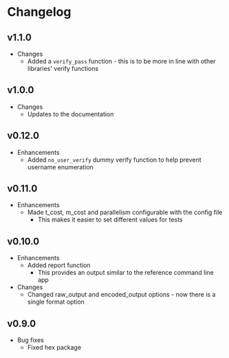 # Changelog

## v1.1.0

* Changes
  * Added a `verify_pass` function - this is to be more in line with other libraries' verify functions

## v1.0.0

* Changes
  * Updates to the documentation

## v0.12.0

* Enhancements
  * Added `no_user_verify` dummy verify function to help prevent username enumeration

## v0.11.0

* Enhancements
  * Made t_cost, m_cost and parallelism configurable with the config file
    * This makes it easier to set different values for tests

## v0.10.0

* Enhancements
  * Added report function
    * This provides an output similar to the reference command line app
* Changes
  * Changed raw_output and encoded_output options - now there is a single format option

## v0.9.0

* Bug fixes
  * Fixed hex package
